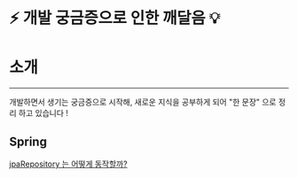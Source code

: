 # ⚡️ 개발 궁금증으로 인한 깨달음 💡

<h1>소개</h1>
<hr>
<p>개발하면서 생기는 궁금증으로 시작해, 새로운 지식을 공부하게 되어 <bold>"한 문장"</bold> 으로 정리 하고 있습니다 !
</p>


<h2>Spring</h2>

[jpaRepository 는 어떻게 동작할까?](https://github.com/amazon7737/dev-thinking/blob/main/spring/JPA.md)
